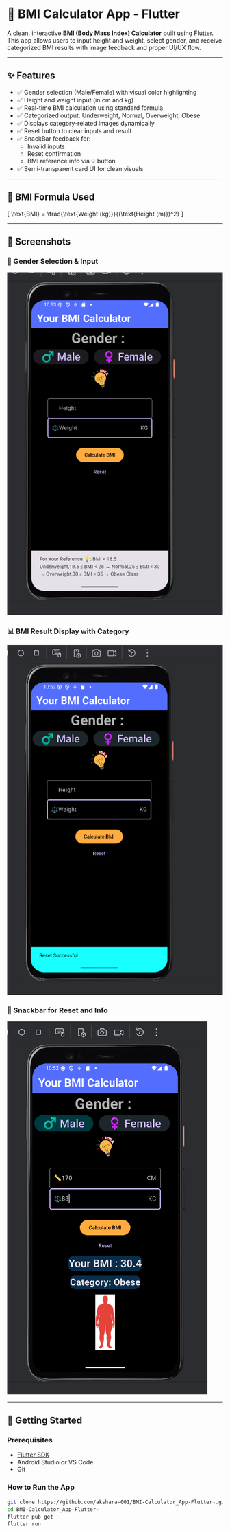 # 🧮 BMI Calculator App - Flutter

A clean, interactive **BMI (Body Mass Index) Calculator** built using Flutter.  
This app allows users to input height and weight, select gender, and receive categorized BMI results with image feedback and proper UI/UX flow.

---

## ✨ Features

- ✅ Gender selection (Male/Female) with visual color highlighting
- ✅ Height and weight input (in cm and kg)
- ✅ Real-time BMI calculation using standard formula
- ✅ Categorized output: Underweight, Normal, Overweight, Obese
- ✅ Displays category-related images dynamically
- ✅ Reset button to clear inputs and result
- ✅ SnackBar feedback for:
  - Invalid inputs
  - Reset confirmation
  - BMI reference info via 💡 button
- ✅ Semi-transparent card UI for clean visuals

---

## 📐 BMI Formula Used

\[
\text{BMI} = \frac{\text{Weight (kg)}}{(\text{Height (m)})^2}
\]

---

## 📱 Screenshots

### 🧍 Gender Selection & Input
![Screenshot 1](https://github.com/akshara-001/BMI-Calculator_App-Flutter-/blob/637b2066b5fb2d4cecdfb05bac117c71fbbf9068/Screenshot%20(188).png)

### 📊 BMI Result Display with Category
![Screenshot 2](https://github.com/akshara-001/BMI-Calculator_App-Flutter-/blob/637b2066b5fb2d4cecdfb05bac117c71fbbf9068/Screenshot%20(197).png)

### 🔄 Snackbar for Reset and Info
![Screenshot 3](https://github.com/akshara-001/BMI-Calculator_App-Flutter-/blob/637b2066b5fb2d4cecdfb05bac117c71fbbf9068/Screenshot%20(199).png)

---

## 🚀 Getting Started

### Prerequisites

- [Flutter SDK](https://flutter.dev/docs/get-started/install)
- Android Studio or VS Code
- Git

### How to Run the App

```bash
git clone https://github.com/akshara-001/BMI-Calculator_App-Flutter-.git
cd BMI-Calculator_App-Flutter-
flutter pub get
flutter run
